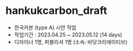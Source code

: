 # hankukcarbon_draft
- 한국카본 (type A) 시안 작업
- 작업기간 : 2023.04.25 ~ 2023.05.12 (14 days)
- 디자이너 1명, 퍼블리셔 1명 (소속: 비닷크리에이티브)
